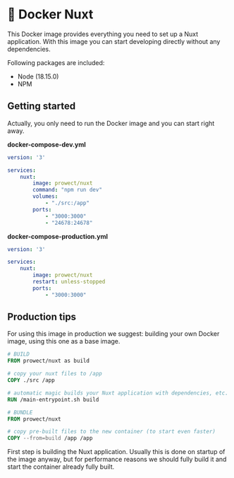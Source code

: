 # 🐳 Docker Nuxt

This Docker image provides everything you need to set up a Nuxt application. With this image you can start developing directly without any dependencies.

Following packages are included:

 - Node (18.15.0)
 - NPM

## Getting started

Actually, you only need to run the Docker image and you can start right away.

**docker-compose-dev.yml**

```yml
version: '3'

services:
    nuxt:
        image: prowect/nuxt
        command: "npm run dev"
        volumes:
            - "./src:/app"
        ports:
            - "3000:3000"
            - "24678:24678"
```

**docker-compose-production.yml**

```yml
version: '3'

services:
    nuxt:
        image: prowect/nuxt
        restart: unless-stopped
        ports:
            - "3000:3000"
```

## Production tips

For using this image in production we suggest: building your own Docker image, using this one as a base image.

```Dockerfile
# BUILD
FROM prowect/nuxt as build

# copy your nuxt files to /app
COPY ./src /app

# automatic magic builds your Nuxt application with dependencies, etc.
RUN /main-entrypoint.sh build

# BUNDLE
FROM prowect/nuxt

# copy pre-built files to the new container (to start even faster)
COPY --from=build /app /app
```

First step is building the Nuxt application. Usually this is done on startup of the image anyway, but for performance reasons we should fully build it and start the container already fully built.